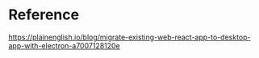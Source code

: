 # Reference

https://plainenglish.io/blog/migrate-existing-web-react-app-to-desktop-app-with-electron-a7007128120e